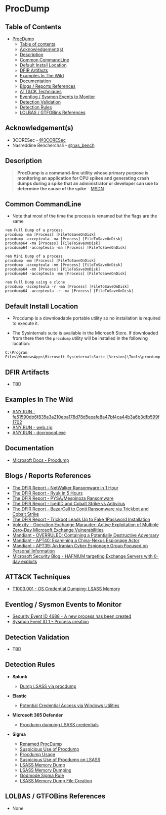 # ProcDump

## Table of Contents

- [ProcDump](#procdump)
  - [Table of contents](#table-of-contents)
  - [Acknowledgement(s)](#acknowledgements)
  - [Description](#description)
  - [Common CommandLine](#common-commandline)
  - [Default Install Location](#default-install-location)
  - [DFIR Artifacts](#dfir-artifacts)
  - [Examples In The Wild](#examples-in-the-wild)
  - [Documentation](#documentation)
  - [Blogs / Reports References](#blogs--reports-references)
  - [ATT&CK Techniques](#attck-techniques)
  - [Eventlog / Sysmon Events to Monitor](#eventlog--sysmon-events-to-monitor)
  - [Detection Validation](#detection-validation)
  - [Detection Rules](#detection-rules)
  - [LOLBAS / GTFOBins References](#lolbas--gtfobins-references)

## Acknowledgement(s)

- 3CORESec - [@3CORESec](https://twitter.com/3CORESec)
- Nasreddine Bencherchali - [@nas_bench](https://twitter.com/nas_bench)

## Description

> **ProcDump is a command-line utility whose primary purpose is monitoring an application for CPU spikes and generating crash dumps during a spike that an administrator or developer can use to determine the cause of the spike** - [MSDN](https://docs.microsoft.com/en-us/sysinternals/downloads/procdump)

## Common CommandLine

- Note that most of the time the process is renamed but the flags are the same

```batch
rem Full Dump of a process
procdump -ma [Process] [FileToSaveOnDisk]
procdump -accepteula -ma [Process] [FileToSaveOnDisk]
procdump64 -ma [Process] [FileToSaveOnDisk]
procdump64 -accepteula -ma [Process] [FileToSaveOnDisk]

rem Mini Dump of a process
procdump -mm [Process] [FileToSaveOnDisk]
procdump -accepteula -mm [Process] [FileToSaveOnDisk]
procdump64 -mm [Process] [FileToSaveOnDisk]
procdump64 -accepteula -mm [Process] [FileToSaveOnDisk]

rem Full Dump using a clone
procdump -accepteula -r -ma [Process] [FileToSaveOnDisk]
procdump64 -accepteula -r -ma [Process] [FileToSaveOnDisk]
```

## Default Install Location

- Procdump is a downloadable portable utility so no installation is required to execute it.

- The Sysinternals suite is available in the Microsoft Store. If downloaded from there then the `procdump` utility will be installed in the following location:

```batch
C:\Program Files\WindowsApps\Microsoft.SysinternalsSuite_[Version]\Tools\procdump.exe
```

## DFIR Artifacts

- TBD

## Examples In The Wild

- [ANY.RUN - fe51590db6f835a3a210eba178d78d5eeafe8a47bf4ca44b3a6b3dfb599f1702](https://app.any.run/tasks/ead4a01b-51d7-49bb-aef7-73fee90f0aab/)
- [ANY.RUN - web.zip](https://app.any.run/tasks/23e63b67-9059-4cf1-ab4c-0f7ca9e8cb28/)
- [ANY.RUN - docropool.exe](https://app.any.run/tasks/93b9c322-ecfe-4e1d-80df-9b33759a10d7/)

## Documentation

- [Microsoft Docs - Procdump](https://docs.microsoft.com/en-us/sysinternals/downloads/procdump)

## Blogs / Reports References

- [The DFIR Report - NetWalker Ransomware in 1 Hour](https://thedfirreport.com/2020/08/31/netwalker-ransomware-in-1-hour/)
- [The DFIR Report - Ryuk in 5 Hours](https://thedfirreport.com/2020/10/18/ryuk-in-5-hours/)
- [The DFIR Report - PYSA/Mespinoza Ransomware](https://thedfirreport.com/2020/11/23/pysa-mespinoza-ransomware/)
- [The DFIR Report - IcedID and Cobalt Strike vs Antivirus](https://thedfirreport.com/2021/07/19/icedid-and-cobalt-strike-vs-antivirus/)
- [The DFIR Report - BazarCall to Conti Ransomware via Trickbot and Cobalt Strike](https://thedfirreport.com/2021/08/01/bazarcall-to-conti-ransomware-via-trickbot-and-cobalt-strike/)
- [The DFIR Report - Trickbot Leads Up to Fake 1Password Installation](https://thedfirreport.com/2021/08/16/trickbot-leads-up-to-fake-1password-installation/)
- [Volexity - Operation Exchange Marauder: Active Exploitation of Multiple Zero-Day Microsoft Exchange Vulnerabilities](https://www.volexity.com/blog/2021/03/02/active-exploitation-of-microsoft-exchange-zero-day-vulnerabilities/)
- [Mandiant - OVERRULED: Containing a Potentially Destructive Adversary](https://www.mandiant.com/resources/overruled-containing-a-potentially-destructive-adversary)
- [Mandiant - APT40: Examining a China-Nexus Espionage Actor](https://www.mandiant.com/resources/apt40-examining-a-china-nexus-espionage-actor)
- [Mandiant - APT39: An Iranian Cyber Espionage Group Focused on Personal Information](https://www.mandiant.com/resources/apt39-iranian-cyber-espionage-group-focused-on-personal-information)
- [Microsoft Security Blog - HAFNIUM targeting Exchange Servers with 0-day exploits](https://www.microsoft.com/security/blog/2021/03/02/hafnium-targeting-exchange-servers/)

## ATT&CK Techniques

- [T1003.001 - OS Credential Dumping: LSASS Memory](https://attack.mitre.org/techniques/T1003/001/)

## Eventlog / Sysmon Events to Monitor

- [Security Event ID 4688 - A new process has been created](https://www.ultimatewindowssecurity.com/securitylog/encyclopedia/event.aspx?eventID=4688)
- [Sysmon Event ID 1 - Process creation](https://www.ultimatewindowssecurity.com/securitylog/encyclopedia/event.aspx?eventid=90001)

## Detection Validation

- TBD

## Detection Rules

- **Splunk**
  - [Dump LSASS via procdump](https://research.splunk.com/endpoint/dump_lsass_via_procdump/)

- **Elastic**
  - [Potential Credential Access via Windows Utilities](https://github.com/elastic/detection-rules/blob/main/rules/windows/credential_access_cmdline_dump_tool.toml)

- **Microsoft 365 Defender**
  - [Procdump dumping LSASS credentials](https://github.com/microsoft/Microsoft-365-Defender-Hunting-Queries/blob/master/Credential%20Access/procdump-lsass-credentials.md)

- **Sigma**
  - [Renamed ProcDump](https://github.com/SigmaHQ/sigma/blob/master/rules/windows/process_creation/win_renamed_procdump.yml)
  - [Suspicious Use of Procdump](https://github.com/SigmaHQ/sigma/blob/master/rules/windows/process_creation/win_susp_procdump.yml)
  - [Procdump Usage](https://github.com/SigmaHQ/sigma/blob/master/rules/windows/process_creation/win_procdump.yml)
  - [Suspicious Use of Procdump on LSASS](https://github.com/SigmaHQ/sigma/blob/master/rules/windows/process_creation/win_susp_procdump_lsass.yml)
  - [LSASS Memory Dump](https://github.com/SigmaHQ/sigma/blob/master/rules/windows/process_access/sysmon_lsass_memdump.yml)
  - [LSASS Memory Dumping](https://github.com/SigmaHQ/sigma/blob/master/rules/windows/process_creation/win_lsass_dump.yml)
  - [Godmode Sigma Rule](https://github.com/SigmaHQ/sigma/blob/master/other/godmode_sigma_rule.yml)
  - [LSASS Memory Dump File Creation](https://github.com/SigmaHQ/sigma/blob/master/rules/windows/file_event/sysmon_lsass_memory_dump_file_creation.yml)

## LOLBAS / GTFOBins References

- None
